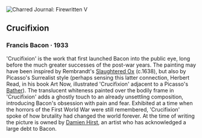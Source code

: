 <div class="artwork-of-the-day">
  <div class="container">
    <div class="img-wrapper">
      <img
        src="https://uploads6.wikiart.org/00108/images/francis-bacon/francis-bacon-crucifixion-dacsx600.jpg!Large.jpg"
        alt="Charred Journal: Firewritten V" />
    </div>
    <div class="artwork-detail">
      <div class="artwork-origin"> 
        <h2 class="artwork-name">Crucifixion</h2>
        <h3 class="artist">
          Francis Bacon
                    ·  1933
        </h3>
      </div>
      <p class="description">
        <span class="artwork-description-text ng-binding" ng-bind-html="viewModel.ArtworkOfTheDay.Description | unsafe">'Crucifixion' is the work that first launched Bacon into the public eye, long before the much greater successes of the post-war years. The painting may have been inspired by Rembrandt's  <a target="_blank" href="https://www.wikiart.org/en/rembrandt/the-carcass-of-an-ox-1657">Slaughtered Ox</a> (c.1638), but also by Picasso's Surrealist style (perhaps sensing this latter connection, Herbert Read, in his book Art Now, illustrated 'Crucifixion' adjacent to a Picasso's  <a target="_blank" href="https://www.wikiart.org/en/pablo-picasso/bather-with-beach-ball-1932">Bather</a>). The translucent whiteness painted over the bodily frame in 'Crucifixion' adds a ghostly touch to an already unsettling composition, introducing Bacon's obsession with pain and fear. Exhibited at a time when the horrors of the First World War were still remembered, 'Crucifixion' spoke of how brutality had changed the world forever. At the time of writing the picture is owned by <a target="_blank" href="https://www.wikiart.org/en/damien-hirst">Damien Hirst</a>, an artist who has acknowledged a large debt to Bacon.</span>
                        <div class="text-shadow-container" ng-show="showShadow" style=""></div>
      </p>
    </div>
  </div>

</div>
